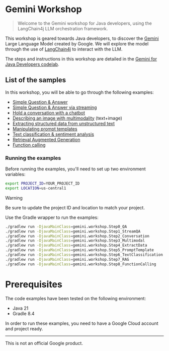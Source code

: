 # Gemini Workshop

> Welcome to the Gemini workshop for Java developers, 
using the LangChain4j LLM orchestration framework.

This workshop is geared towards Java developers, to discover the 
[Gemini](https://deepmind.google/technologies/gemini/#introduction) 
Large Language Model created by Google.
We will explore the model through the use of 
[LangChain4j](https://docs.langchain4j.dev/) 
to interact with the LLM.

The steps and instructions in this workshop are detailed in the 
[Gemini for Java Developers codelab](https://codelabs.developers.google.com/codelabs/gemini-java-developers).

## List of the samples

In this workshop, you will be able to go through the following examples:

* [Simple Question & Answer](app/src/main/gemini/workshop/Step0_QA.java)
* [Simple Question & Answer via streaming](app/src/main/gemini/workshop/Step1_QA_Streaming.java)
* [Hold a conversation with a chatbot](app/src/main/gemini/workshop/Step2_Conversation.java)
* [Describing an image with multimodality](app/src/main/gemini/workshop/Step3_Multimodal.java) (text+image)
* [Extracting structured data from unstructured text](app/src/main/gemini/workshop/Step4_ExtractData.java)
* [Manipulating prompt templates](app/src/main/gemini/workshop/StepT_PromptTemplate.java)
* [Text classification & sentiment analysis](app/src/main/gemini/workshop/Step6_TextClassification.java)
* [Retrieval Augmented Generation](app/src/main/gemini/workshop/Step7_RAG.java)
* [Function calling](app/src/main/gemini/workshop/Step8_FunctionCalling.java) 

### Running the examples

Before running the examples, you'll need to set up two environment variables:

```bash
export PROJECT_ID=YOUR_PROJECT_ID
export LOCATION=us-central1
```

> [!WARNING]
> Be sure to update the project ID and location to match your project.

Use the Gradle wrapper to run the examples:

```bash
./gradlew run -DjavaMainClass=gemini.workshop.Step0_QA
./gradlew run -DjavaMainClass=gemini.workshop.Step1_StreamQA
./gradlew run -DjavaMainClass=gemini.workshop.Step2_Conversation
./gradlew run -DjavaMainClass=gemini.workshop.Step3_Multimodal
./gradlew run -DjavaMainClass=gemini.workshop.Step4_ExtractData
./gradlew run -DjavaMainClass=gemini.workshop.Step5_PromptTemplate
./gradlew run -DjavaMainClass=gemini.workshop.Step6_TextClassification
./gradlew run -DjavaMainClass=gemini.workshop.Step7_RAG
./gradlew run -DjavaMainClass=gemini.workshop.Step8_FunctionCalling
```

# Prerequisites

The code examples have been tested on the following environment:

* Java 21
* Gradle 8.4

In order to run these examples, you need to have a Google Cloud account and project ready.

---
This is not an official Google product.